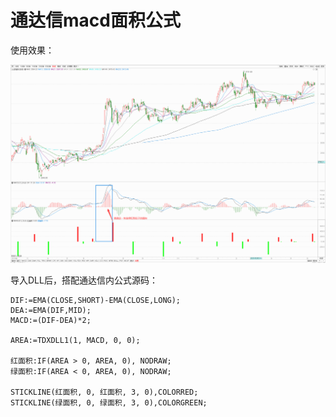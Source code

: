 # 通达信macd面积公式
使用效果：

![](https://github.com/figozhu/tdx_macd_area/blob/main/pic/demo.png)



导入DLL后，搭配通达信内公式源码：

```
DIF:=EMA(CLOSE,SHORT)-EMA(CLOSE,LONG);
DEA:=EMA(DIF,MID);
MACD:=(DIF-DEA)*2;

AREA:=TDXDLL1(1, MACD, 0, 0);

红面积:IF(AREA > 0, AREA, 0), NODRAW;
绿面积:IF(AREA < 0, AREA, 0), NODRAW;

STICKLINE(红面积, 0, 红面积, 3, 0),COLORRED;
STICKLINE(绿面积, 0, 绿面积, 3, 0),COLORGREEN;
```

